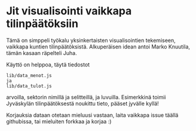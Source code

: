 Jit visualisointi vaikkapa tilinpäätöksiin
==========

Tämä on simppeli työkalu yksinkertaisten visualisointien tekemiseen, vaikkapa kuntien tilinpäätöksistä. Alkuperäisen idean antoi Marko Knuutila, tämän kasaan räpelteli Juha.

Käyttö on helppoa, täytä tiedostot

    lib/data_menot.js
    ja 
    lib/data_tulot.js

arvoilla, sektorin nimillä ja selitteillä, ja luvuilla. Esimerkkinä toimii Jyväskylän tilinpäätöksestä noukittu tieto, pääset jyvälle kyllä!

Korjauksia dataan otetaan mieluusi vastaan, laita vaikkapa issue täällä githubissa, tai mieluiten forkkaa ja korjaa :)


